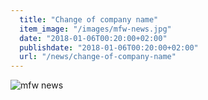 ```yaml
---
  title: "Change of company name"
  item_image: "/images/mfw-news.jpg"
  date: "2018-01-06T00:20:00+02:00"
  publishdate: "2018-01-06T00:20:00+02:00"
  url: "/news/change-of-company-name"
---
```


![mfw news](/images/mfw-news.jpg) 
